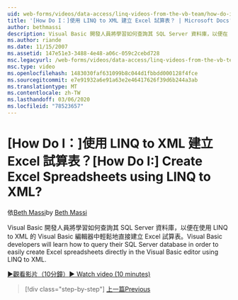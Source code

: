 ```yaml
---
uid: web-forms/videos/data-access/linq-videos-from-the-vb-team/how-do-i-create-excel-spreadsheets-using-linq-to-xml
title: '[How Do I：]使用 LINQ to XML 建立 Excel 試算表？ | Microsoft Docs'
author: bethmassi
description: Visual Basic 開發人員將學習如何查詢其 SQL Server 資料庫，以便在 Visual Basic 編輯器中輕鬆地直接建立 Excel 試算表 。
ms.author: riande
ms.date: 11/15/2007
ms.assetid: 147e51e3-3488-4e48-a06c-059c2cebd728
msc.legacyurl: /web-forms/videos/data-access/linq-videos-from-the-vb-team/how-do-i-create-excel-spreadsheets-using-linq-to-xml
msc.type: video
ms.openlocfilehash: 1483030faf631099b8c044d1fbbdd000128f4fce
ms.sourcegitcommit: e7e91932a6e91a63e2e46417626f39d6b244a3ab
ms.translationtype: MT
ms.contentlocale: zh-TW
ms.lasthandoff: 03/06/2020
ms.locfileid: "78523657"
---
```

# <a name="how-do-i-create-excel-spreadsheets-using-linq-to-xml"></a><span data-ttu-id="152cc-104">[How Do I：]使用 LINQ to XML 建立 Excel 試算表？</span><span class="sxs-lookup"><span data-stu-id="152cc-104">[How Do I:] Create Excel Spreadsheets using LINQ to XML?</span></span>

<span data-ttu-id="152cc-105">依[Beth Massi](https://github.com/bethmassi)</span><span class="sxs-lookup"><span data-stu-id="152cc-105">by [Beth Massi](https://github.com/bethmassi)</span></span>

<span data-ttu-id="152cc-106">Visual Basic 開發人員將學習如何查詢其 SQL Server 資料庫，以便在使用 LINQ to XML 的 Visual Basic 編輯器中輕鬆地直接建立 Excel 試算表。</span><span class="sxs-lookup"><span data-stu-id="152cc-106">Visual Basic developers will learn how to query their SQL Server database in order to easily create Excel spreadsheets directly in the Visual Basic editor using LINQ to XML.</span></span>

[<span data-ttu-id="152cc-107">&#9654;觀看影片（10分鐘）</span><span class="sxs-lookup"><span data-stu-id="152cc-107">&#9654; Watch video (10 minutes)</span></span>](https://channel9.msdn.com/Blogs/ASP-NET-Site-Videos/how-do-i-create-excel-spreadsheets-using-linq-to-xml)

> [!div class="step-by-step"]
> [<span data-ttu-id="152cc-108">上一篇</span><span class="sxs-lookup"><span data-stu-id="152cc-108">Previous</span></span>](how-do-i-create-xml-documents-from-sql-data.md)
